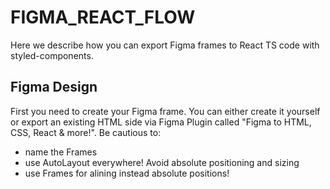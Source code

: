 # FIGMA_REACT_FLOW

Here we describe how you can export Figma frames to React TS code with styled-components.

## Figma Design

First you need to create your Figma frame. You can either create it yourself or export an existing HTML side via Figma Plugin called "Figma to HTML, CSS, React & more!". Be cautious to:

- name the Frames
- use AutoLayout everywhere! Avoid absolute positioning and sizing
- use Frames for alining instead absolute positions!
